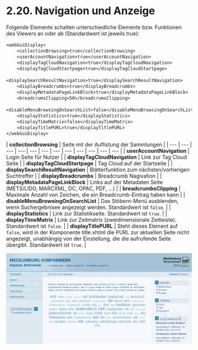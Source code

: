 # 2.20. Navigation und Anzeige

Folgende Elemente schalten unterschiedliche Elemente bzw. Funktionen des Viewers an oder ab \(Standardwert ist jeweils true\):  


```markup
<webGuiDisplay>
    <collectionBrowsing>true</collectionBrowsing>
    <userAccountNavigation>true</userAccountNavigation>
    <displayTagCloudNavigation>true</displayTagCloudNavigation>
    <displayTagCloudStartpage>true</displayTagCloudStartpage>
    <displaySearchResultNavigation>true</displaySearchResultNavigation>
    <displayBreadcrumbs>true</displayBreadcrumbs>
    <displayMetadataPageLinkBlock>true</displayMetadataPageLinkBlock>
    <breadcrumsClipping<50</breadcrumsClipping>
    <disableMenuBrowsingOnSearchList>false</disableMenuBrowsingOnSearchList>
    <displayStatistics>true</displayStatistics>
    <displayTimeMatrix>false</displayTimeMatrix>
    <displayTitlePURL>true</displayTitlePURL>
</webGuiDisplay>
```



| **collectionBrowsing** | Seite mit der Auflistung der Sammlungen |
| --- | --- | --- | --- | --- | --- | --- | --- | --- | --- | --- | --- |
| **userAccountNavigation** | Login Seite für Nutzer |
| **displayTagCloudNavigation** | Link zur Tag Cloud Seite |
| **displayTagCloudStartpage** | Tag Cloud auf der Startseite |
| **displaySearchResultNavigation** | Blätterfunktion zum nächsten/vorherigen Suchtreffer |
| **displayBreadcrumbs** | Breadcrumb Nagivation |
| **displayMetadataPageLinkBlock** | Links auf der Metadaten Seite \(METS/LIDO, MARCXML, DC, OPAC, PDF, ...\) |
| **breadcrumbsClipping** | Maximale Anzahl von Zeichen, die ein Breadcrumb-Eintrag haben kann |
| **disableMenuBrowsingOnSearchList** | Das Stöbern-Menü ausblenden, wenn Suchergebnisee angezeigt werden. Standardwert ist `false`. |
| **displayStatistics** | Link zur Statistikseite. Standardwert ist `true`. |
| **displayTimeMatrix** | Link zur Zeitmatrix \(zweidimensionale Zeitleiste\). Standardwert ist `false`. |
| **displayTitlePURL** | Steht dieses Element auf `false`, wird in der Komponente title.xhtml die PURL zur aktuellen Seite nicht angezeigt, unabhängig von der Einstellung, die die aufrufende Seite übergibt. Standardwert ist `true`. |

![](../.gitbook/assets/navigation.png)



